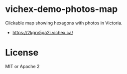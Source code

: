 vichex-demo-photos-map
======================

Clickable map showing hexagons with photos in Victoria.

* https://2kgrv5ga2i.vichex.ca/

# License

MIT or Apache 2

